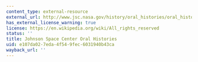```yaml
---
content_type: external-resource
external_url: http://www.jsc.nasa.gov/history/oral_histories/oral_histories.htm
has_external_license_warning: true
license: https://en.wikipedia.org/wiki/All_rights_reserved
status: ''
title: Johnson Space Center Oral Histories
uid: e107da02-7eda-4f54-9fec-6031940b43ca
wayback_url: ''
---
```

